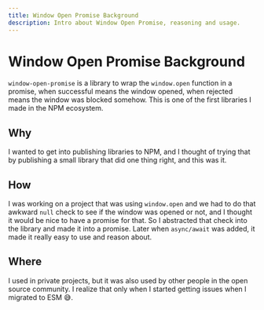```yaml
---
title: Window Open Promise Background
description: Intro about Window Open Promise, reasoning and usage.
---
```


# Window Open Promise Background

`window-open-promise` is a library to wrap the `window.open` function in a
promise, when successful means the window opened, when rejected means the window
was blocked somehow. This is one of the first libraries I made in the NPM
ecosystem.

## Why

I wanted to get into publishing libraries to NPM, and I thought of trying that
by publishing a small library that did one thing right, and this was it.

## How

I was working on a project that was using `window.open` and we had to do that
awkward `null` check to see if the window was opened or not, and I thought it
would be nice to have a promise for that. So I abstracted that check into the
library and made it into a promise. Later when `async/await` was added, it made
it really easy to use and reason about.

## Where

I used in private projects, but it was also used by other people in the open
source community. I realize that only when I started getting issues when I
migrated to ESM 😅.

